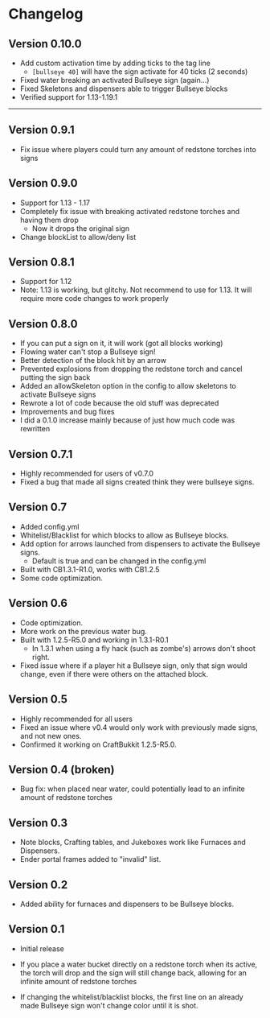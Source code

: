 # Changelog

## Version 0.10.0

- Add custom activation time by adding ticks to the tag line
  - `[bullseye 40]` will have the sign activate for 40 ticks (2 seconds)
- Fixed water breaking an activated Bullseye sign (again...)
- Fixed Skeletons and dispensers able to trigger Bullseye blocks
- Verified support for 1.13-1.19.1

---

## Version 0.9.1

- Fix issue where players could turn any amount of redstone torches into signs

## Version 0.9.0

- Support for 1.13 - 1.17
- Completely fix issue with breaking activated redstone torches and having them drop
    - Now it drops the original sign
- Change blockList to allow/deny list

## Version 0.8.1

- Support for 1.12
- Note: 1.13 is working, but glitchy. Not recommend to use for 1.13. It will require more code changes to work properly

## Version 0.8.0

- If you can put a sign on it, it will work (got all blocks working)
- Flowing water can't stop a Bullseye sign!
- Better detection of the block hit by an arrow
- Prevented explosions from dropping the redstone torch and cancel putting the sign back
- Added an allowSkeleton option in the config to allow skeletons to activate Bullseye signs
- Rewrote a lot of code because the old stuff was deprecated
- Improvements and bug fixes
- I did a 0.1.0 increase mainly because of just how much code was rewritten

## Version 0.7.1

- Highly recommended for users of v0.7.0
- Fixed a bug that made all signs created think they were bullseye signs.

## Version 0.7

- Added config.yml
- Whitelist/Blacklist for which blocks to allow as Bullseye blocks.
- Add option for arrows launched from dispensers to activate the Bullseye signs.
    - Default is true and can be changed in the config.yml
- Built with CB1.3.1-R1.0, works with CB1.2.5
- Some code optimization.

## Version 0.6

- Code optimization.
- More work on the previous water bug.
- Built with 1.2.5-R5.0 and working in 1.3.1-R0.1
    - In 1.3.1 when using a fly hack (such as zombe's) arrows don't shoot right.
- Fixed issue where if a player hit a Bullseye sign, only that sign would change, even if there were others on the
  attached block.

## Version 0.5

- Highly recommended for all users
- Fixed an issue where v0.4 would only work with previously made signs, and not new ones.
- Confirmed it working on CraftBukkit 1.2.5-R5.0.

## Version 0.4 (broken)

- Bug fix: when placed near water, could potentially lead to an infinite amount of redstone torches

## Version 0.3

- Note blocks, Crafting tables, and Jukeboxes work like Furnaces and Dispensers.
- Ender portal frames added to "invalid" list.

## Version 0.2

- Added ability for furnaces and dispensers to be Bullseye blocks.

## Version 0.1

- Initial release

- If you place a water bucket directly on a redstone torch when its active, the torch will drop and the sign will still
  change back, allowing for an infinite amount of redstone torches
- If changing the whitelist/blacklist blocks, the first line on an already made Bullseye sign won't change color until
  it is shot.


